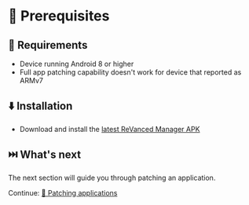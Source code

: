 # 💼 Prerequisites
## 📝 Requirements
- Device running Android 8 or higher
- Full app patching capability doesn't work for device that reported as ARMv7

## ⬇️ Installation
- Download and install the [latest ReVanced Manager APK](https://github.com/revanced/revanced-manager/releases/latest)

## ⏭️ What's next
The next section will guide you through patching an application.

Continue: [🧩 Patching applications](1_patching-applications.md)